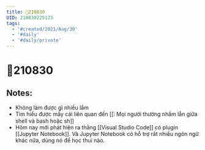 ```yaml
---
title: 📝210830
UID: 210830225123
tags:
  - '#created/2021/Aug/30'
  - '#daily'
  - '#daily/private'
---
```

# 📝210830

## Notes:
- Không làm được gì nhiều lắm
- Tìm hiểu được mấy cái liên quan đến [[❕ Mọi người thường nhầm lẫn giữa shell và bash hoặc sh]]
- Hôm nay mới phát hiện ra thằng [[Visual Studio Code]] có plugin [[Jupyter Notebook]]. Và Jupyter Notebook có hỗ trợ rất nhiều ngôn ngữ khác nữa, dùng nó để học thui nào.
